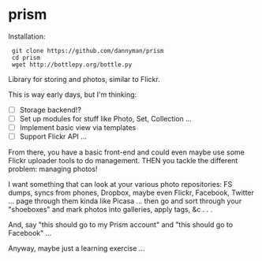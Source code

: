 prism
=====

Installation:
```
 git clone https://github.com/dannyman/prism
 cd prism
 wget http://bottlepy.org/bottle.py
```

Library for storing and photos, similar to Flickr.

This is way early days, but I'm thinking:
- [ ] Storage backend!?
- [ ] Set up modules for stuff like Photo, Set, Collection ...
- [ ] Implement basic view via templates
- [ ] Support Flickr API ...

From there, you have a basic front-end and could even maybe use some
Flickr uploader tools to do management.  THEN you tackle the different
problem: managing photos!

I want something that can look at your various photo repositories: FS
dumps, syncs from phones, Dropbox, maybe even Flickr, Facebook, Twitter
... page through them kinda like Picasa ... then go and sort through
your "shoeboxes" and mark photos into galleries, apply tags, &c . . .

And, say "this should go to my Prism account" and "this should go to
Facebook" ...

Anyway, maybe just a learning exercise ...
